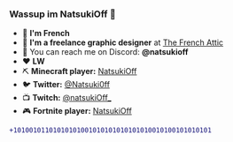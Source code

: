 ### Wassup im NatsukiOff 👋

- 🥖 **I'm French**
- 🎨 **I'm a freelance graphic designer** at [The French Attic](https://dsc.gg/thefrenchattic)
- 💬 You can reach me on Discord: **@natsukioff**
- ❤️ **LW**
- ⛏️ **Minecraft player:** [NatsukiOff](https://fr.namemc.com/profile/NatsukiOff.1)
- 🐦 **Twitter:** [@Natsuki0ff](https://twitter.com/Natsuki0ff)
- 📺 **Twitch:** [@natsukiOff_](https://www.twitch.tv/natsukioff_)
- 🎮 **Fortnite player:** [NatsukiOff](https://fortnitetracker.com/profile/all/NatsukiOff)

```diff
+10100101101010101001010101010101010010100101010101
